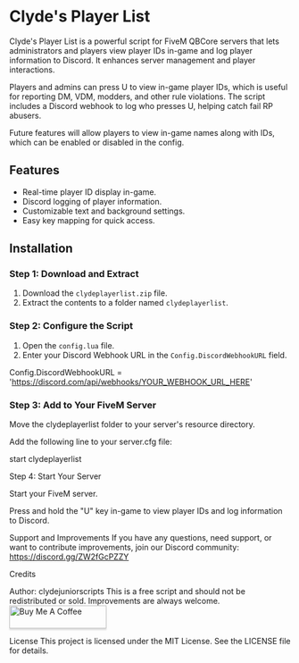 # Clyde's Player List

Clyde's Player List is a powerful script for FiveM QBCore servers that lets administrators and players view player IDs in-game and log player information to Discord. It enhances server management and player interactions.

Players and admins can press U to view in-game player IDs, which is useful for reporting DM, VDM, modders, and other rule violations. The script includes a Discord webhook to log who presses U, helping catch fail RP abusers.

Future features will allow players to view in-game names along with IDs, which can be enabled or disabled in the config.


## Features

- Real-time player ID display in-game.
- Discord logging of player information.
- Customizable text and background settings.
- Easy key mapping for quick access.

## Installation

### Step 1: Download and Extract

1. Download the `clydeplayerlist.zip` file.
2. Extract the contents to a folder named `clydeplayerlist`.

### Step 2: Configure the Script

1. Open the `config.lua` file.
2. Enter your Discord Webhook URL in the `Config.DiscordWebhookURL` field.

Config.DiscordWebhookURL = 'https://discord.com/api/webhooks/YOUR_WEBHOOK_URL_HERE'

### Step 3: Add to Your FiveM Server

Move the clydeplayerlist folder to your server's resource directory.

Add the following line to your server.cfg file:

start clydeplayerlist

Step 4: Start Your Server

Start your FiveM server.

Press and hold the "U" key in-game to view player IDs and log information to Discord.

Support and Improvements
If you have any questions, need support, or want to contribute improvements, join our Discord community: https://discord.gg/ZW2fGcPZZY

Credits

Author: clydejuniorscripts
This is a free script and should not be redistributed or sold. Improvements are always welcome.
<a href="https://buymeacoffee.com/clydejuniorscripts" target="_blank"><img src="https://www.buymeacoffee.com/assets/img/custom_images/orange_img.png" alt="Buy Me A Coffee" style="height: 41px !important;width: 174px !important;box-shadow: 0px 3px 2px 0px rgba(190, 190, 190, 0.5) !important;-webkit-box-shadow: 0px 3px 2px 0px rgba(190, 190, 190, 0.5) !important;" ></a>

License
This project is licensed under the MIT License. See the LICENSE file for details.

